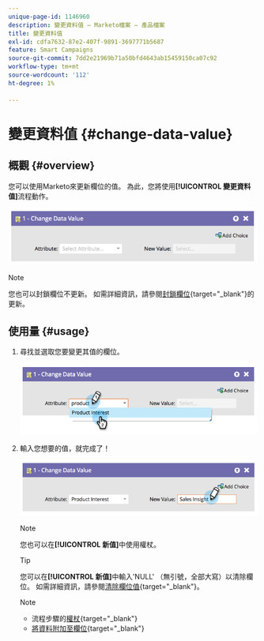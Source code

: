 ```yaml
---
unique-page-id: 1146960
description: 變更資料值 — Marketo檔案 — 產品檔案
title: 變更資料值
exl-id: cdfa7632-87e2-407f-9891-3697771b5687
feature: Smart Campaigns
source-git-commit: 7dd2e21969b71a50bfd4643ab15459150ca07c92
workflow-type: tm+mt
source-wordcount: '112'
ht-degree: 1%

---
```


# 變更資料值 {#change-data-value}

## 概觀 {#overview}

您可以使用Marketo來更新欄位的值。 為此，您將使用&#x200B;**[!UICONTROL 變更資料值]**&#x200B;流程動作。

![](assets/change-data-value-1.png)

>[!NOTE]
>
>您也可以封鎖欄位不更新。 如需詳細資訊，請參閱[封鎖欄位](/help/marketo/product-docs/administration/field-management/block-updates-to-a-field.md){target="_blank"}的更新。

## 使用量 {#usage}

1. 尋找並選取您要變更其值的欄位。

   ![](assets/change-data-value-2.png)

1. 輸入您想要的值，就完成了！

   ![](assets/change-data-value-3.png)

   >[!NOTE]
   >
   >您也可以在&#x200B;**[!UICONTROL 新值]**&#x200B;中使用權杖。

   >[!TIP]
   >
   >您可以在&#x200B;**[!UICONTROL 新值]**&#x200B;中輸入&#39;NULL&#39; （無引號，全部大寫）以清除欄位。 如需詳細資訊，請參閱[清除欄位值](/help/marketo/product-docs/core-marketo-concepts/smart-campaigns/flow-actions/clear-field-values.md){target="_blank"}。

   >[!NOTE]
   >
   >* 流程步驟的[權杖](/help/marketo/product-docs/core-marketo-concepts/smart-campaigns/flow-actions/use-tokens-in-flow-steps.md){target="_blank"}
   >* [將資料附加至欄位](/help/marketo/product-docs/core-marketo-concepts/smart-campaigns/flow-actions/append-data-to-a-field.md){target="_blank"}
